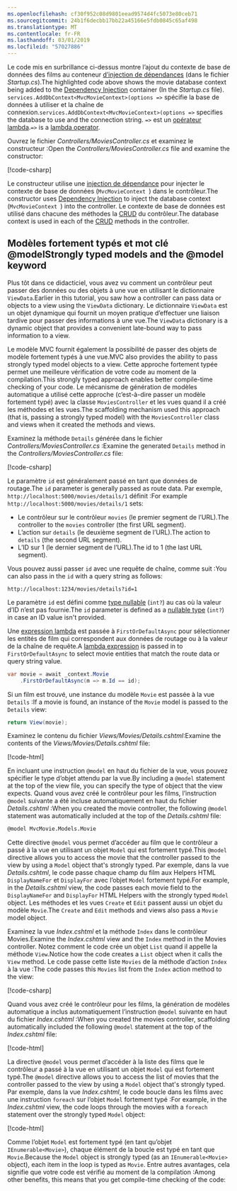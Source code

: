 ```yaml
---
ms.openlocfilehash: cf30f952c08d9801eead9574d4fc5073e80ceb71
ms.sourcegitcommit: 24b1f6decbb17bb22a45166e5fdb0845c65af498
ms.translationtype: MT
ms.contentlocale: fr-FR
ms.lasthandoff: 03/01/2019
ms.locfileid: "57027886"
---
```

<span data-ttu-id="6fb8d-101">Le code mis en surbrillance ci-dessus montre l’ajout du contexte de base de données des films au conteneur [d’injection de dépendances](xref:fundamentals/dependency-injection) (dans le fichier *Startup.cs*).</span><span class="sxs-lookup"><span data-stu-id="6fb8d-101">The highlighted code above shows the movie database context being added to the [Dependency Injection](xref:fundamentals/dependency-injection) container (In the *Startup.cs* file).</span></span> <span data-ttu-id="6fb8d-102">`services.AddDbContext<MvcMovieContext>(options =>` spécifie la base de données à utiliser et la chaîne de connexion.</span><span class="sxs-lookup"><span data-stu-id="6fb8d-102">`services.AddDbContext<MvcMovieContext>(options =>` specifies the database to use and the connection string.</span></span> <span data-ttu-id="6fb8d-103">`=>` est un [opérateur lambda](/dotnet/articles/csharp/language-reference/operators/lambda-operator).</span><span class="sxs-lookup"><span data-stu-id="6fb8d-103">`=>` is a [lambda operator](/dotnet/articles/csharp/language-reference/operators/lambda-operator).</span></span>

<span data-ttu-id="6fb8d-104">Ouvrez le fichier *Controllers/MoviesController.cs* et examinez le constructeur :</span><span class="sxs-lookup"><span data-stu-id="6fb8d-104">Open the *Controllers/MoviesController.cs* file and examine the constructor:</span></span>

<!-- l.. Make copy of Movies controller because we comment out the initial index method and update it later  -->

[!code-csharp[](~/tutorials/first-mvc-app/start-mvc/sample/MvcMovie22/Controllers/MC1.cs?name=snippet_1)] 

<span data-ttu-id="6fb8d-105">Le constructeur utilise une [injection de dépendance](xref:fundamentals/dependency-injection) pour injecter le contexte de base de données (`MvcMovieContext `) dans le contrôleur.</span><span class="sxs-lookup"><span data-stu-id="6fb8d-105">The constructor uses [Dependency Injection](xref:fundamentals/dependency-injection) to inject the database context (`MvcMovieContext `) into the controller.</span></span> <span data-ttu-id="6fb8d-106">Le contexte de base de données est utilisé dans chacune des méthodes la [CRUD](https://wikipedia.org/wiki/Create,_read,_update_and_delete) du contrôleur.</span><span class="sxs-lookup"><span data-stu-id="6fb8d-106">The database context is used in each of the [CRUD](https://wikipedia.org/wiki/Create,_read,_update_and_delete) methods in the controller.</span></span>

<a name="strongly-typed-models-keyword-label"></a>
<a name="strongly-typed-models-and-the--keyword"></a>

## <a name="strongly-typed-models-and-the-model-keyword"></a><span data-ttu-id="6fb8d-107">Modèles fortement typés et mot clé @model</span><span class="sxs-lookup"><span data-stu-id="6fb8d-107">Strongly typed models and the @model keyword</span></span>

<span data-ttu-id="6fb8d-108">Plus tôt dans ce didacticiel, vous avez vu comment un contrôleur peut passer des données ou des objets à une vue en utilisant le dictionnaire `ViewData`.</span><span class="sxs-lookup"><span data-stu-id="6fb8d-108">Earlier in this tutorial, you saw how a controller can pass data or objects to a view using the `ViewData` dictionary.</span></span> <span data-ttu-id="6fb8d-109">Le dictionnaire `ViewData` est un objet dynamique qui fournit un moyen pratique d’effectuer une liaison tardive pour passer des informations à une vue.</span><span class="sxs-lookup"><span data-stu-id="6fb8d-109">The `ViewData` dictionary is a dynamic object that provides a convenient late-bound way to pass information to a view.</span></span>

<span data-ttu-id="6fb8d-110">Le modèle MVC fournit également la possibilité de passer des objets de modèle fortement typés à une vue.</span><span class="sxs-lookup"><span data-stu-id="6fb8d-110">MVC also provides the ability to pass strongly typed model objects to a view.</span></span> <span data-ttu-id="6fb8d-111">Cette approche fortement typée permet une meilleure vérification de votre code au moment de la compilation.</span><span class="sxs-lookup"><span data-stu-id="6fb8d-111">This strongly typed approach enables better compile-time checking of your code.</span></span> <span data-ttu-id="6fb8d-112">Le mécanisme de génération de modèles automatique a utilisé cette approche (c’est-à-dire passer un modèle fortement typé) avec la classe `MoviesController` et les vues quand il a créé les méthodes et les vues.</span><span class="sxs-lookup"><span data-stu-id="6fb8d-112">The scaffolding mechanism used this approach (that is, passing a strongly typed model) with the `MoviesController` class and views when it created the methods and views.</span></span>

<span data-ttu-id="6fb8d-113">Examinez la méthode `Details` générée dans le fichier *Controllers/MoviesController.cs* :</span><span class="sxs-lookup"><span data-stu-id="6fb8d-113">Examine the generated `Details` method in the *Controllers/MoviesController.cs* file:</span></span>

[!code-csharp[](~/tutorials/first-mvc-app/start-mvc/sample/MvcMovie22/Controllers/MoviesController.cs?name=snippet_details)]

<span data-ttu-id="6fb8d-114">Le paramètre `id` est généralement passé en tant que données de routage.</span><span class="sxs-lookup"><span data-stu-id="6fb8d-114">The `id` parameter is generally passed as route data.</span></span> <span data-ttu-id="6fb8d-115">Par exemple, `http://localhost:5000/movies/details/1` définit :</span><span class="sxs-lookup"><span data-stu-id="6fb8d-115">For example `http://localhost:5000/movies/details/1` sets:</span></span>

* <span data-ttu-id="6fb8d-116">Le contrôleur sur le contrôleur `movies` (le premier segment de l’URL).</span><span class="sxs-lookup"><span data-stu-id="6fb8d-116">The controller to the `movies` controller (the first URL segment).</span></span>
* <span data-ttu-id="6fb8d-117">L’action sur `details` (le deuxième segment de l’URL).</span><span class="sxs-lookup"><span data-stu-id="6fb8d-117">The action to `details` (the second URL segment).</span></span>
* <span data-ttu-id="6fb8d-118">L’ID sur 1 (le dernier segment de l’URL).</span><span class="sxs-lookup"><span data-stu-id="6fb8d-118">The id to 1 (the last URL segment).</span></span>

<span data-ttu-id="6fb8d-119">Vous pouvez aussi passer `id` avec une requête de chaîne, comme suit :</span><span class="sxs-lookup"><span data-stu-id="6fb8d-119">You can also pass in the `id` with a query string as follows:</span></span>

`http://localhost:1234/movies/details?id=1`

<span data-ttu-id="6fb8d-120">Le paramètre `id` est défini comme [type nullable](/dotnet/csharp/programming-guide/nullable-types/index) (`int?`) au cas où la valeur d’ID n’est pas fournie.</span><span class="sxs-lookup"><span data-stu-id="6fb8d-120">The `id` parameter is defined as a [nullable type](/dotnet/csharp/programming-guide/nullable-types/index) (`int?`) in case an ID value isn't provided.</span></span>

<span data-ttu-id="6fb8d-121">Une [expression lambda](/dotnet/articles/csharp/programming-guide/statements-expressions-operators/lambda-expressions) est passée à `FirstOrDefaultAsync` pour sélectionner les entités de film qui correspondent aux données de routage ou à la valeur de la chaîne de requête.</span><span class="sxs-lookup"><span data-stu-id="6fb8d-121">A [lambda expression](/dotnet/articles/csharp/programming-guide/statements-expressions-operators/lambda-expressions) is passed in to `FirstOrDefaultAsync` to select movie entities that match the route data or query string value.</span></span>

```csharp
var movie = await _context.Movie
    .FirstOrDefaultAsync(m => m.Id == id);
```

<span data-ttu-id="6fb8d-122">Si un film est trouvé, une instance du modèle `Movie` est passée à la vue `Details` :</span><span class="sxs-lookup"><span data-stu-id="6fb8d-122">If a movie is found, an instance of the `Movie` model is passed to the `Details` view:</span></span>

```csharp
return View(movie);
   ```

<span data-ttu-id="6fb8d-123">Examinez le contenu du fichier *Views/Movies/Details.cshtml*:</span><span class="sxs-lookup"><span data-stu-id="6fb8d-123">Examine the contents of the *Views/Movies/Details.cshtml* file:</span></span>

[!code-html[](~/tutorials/first-mvc-app/start-mvc/sample/MvcMovie22/Views/Movies/DetailsOriginal.cshtml)]

<span data-ttu-id="6fb8d-124">En incluant une instruction `@model` en haut du fichier de la vue, vous pouvez spécifier le type d’objet attendu par la vue.</span><span class="sxs-lookup"><span data-stu-id="6fb8d-124">By including a `@model` statement at the top of the view file, you can specify the type of object that the view expects.</span></span> <span data-ttu-id="6fb8d-125">Quand vous avez créé le contrôleur pour les films, l’instruction `@model` suivante a été incluse automatiquement en haut du fichier *Details.cshtml* :</span><span class="sxs-lookup"><span data-stu-id="6fb8d-125">When you created the movie controller, the following `@model` statement was automatically included at the top of the *Details.cshtml* file:</span></span>

```HTML
@model MvcMovie.Models.Movie
   ```

<span data-ttu-id="6fb8d-126">Cette directive `@model` vous permet d’accéder au film que le contrôleur a passé à la vue en utilisant un objet `Model` qui est fortement typé.</span><span class="sxs-lookup"><span data-stu-id="6fb8d-126">This `@model` directive allows you to access the movie that the controller passed to the view by using a `Model` object that's strongly typed.</span></span> <span data-ttu-id="6fb8d-127">Par exemple, dans la vue *Details.cshtml*, le code passe chaque champ du film aux Helpers HTML `DisplayNameFor` et `DisplayFor` avec l’objet `Model` fortement typé.</span><span class="sxs-lookup"><span data-stu-id="6fb8d-127">For example, in the *Details.cshtml* view, the code passes each movie field to the `DisplayNameFor` and `DisplayFor` HTML Helpers with the strongly typed `Model` object.</span></span> <span data-ttu-id="6fb8d-128">Les méthodes et les vues `Create` et `Edit` passent aussi un objet du modèle `Movie`.</span><span class="sxs-lookup"><span data-stu-id="6fb8d-128">The `Create` and `Edit` methods and views also pass a `Movie` model object.</span></span>

<span data-ttu-id="6fb8d-129">Examinez la vue *Index.cshtml* et la méthode `Index` dans le contrôleur Movies.</span><span class="sxs-lookup"><span data-stu-id="6fb8d-129">Examine the *Index.cshtml* view and the `Index` method in the Movies controller.</span></span> <span data-ttu-id="6fb8d-130">Notez comment le code crée un objet `List` quand il appelle la méthode `View`.</span><span class="sxs-lookup"><span data-stu-id="6fb8d-130">Notice how the code creates a `List` object when it calls the `View` method.</span></span> <span data-ttu-id="6fb8d-131">Le code passe cette liste `Movies` de la méthode d’action `Index` à la vue :</span><span class="sxs-lookup"><span data-stu-id="6fb8d-131">The code passes this `Movies` list from the `Index` action method to the view:</span></span>

[!code-csharp[](~/tutorials/first-mvc-app/start-mvc/sample/MvcMovie22/Controllers/MC1.cs?name=snippet_index)]

<span data-ttu-id="6fb8d-132">Quand vous avez créé le contrôleur pour les films, la génération de modèles automatique a inclus automatiquement l’instruction `@model` suivante en haut du fichier *Index.cshtml* :</span><span class="sxs-lookup"><span data-stu-id="6fb8d-132">When you created the movies controller, scaffolding automatically included the following `@model` statement at the top of the *Index.cshtml* file:</span></span>

<!-- Copy Index.cshtml to IndexOriginal.cshtml -->

[!code-html[](~/tutorials/first-mvc-app/start-mvc/sample/MvcMovie22/Views/Movies/IndexOriginal.cshtml?range=1)]

<span data-ttu-id="6fb8d-133">La directive `@model` vous permet d’accéder à la liste des films que le contrôleur a passé à la vue en utilisant un objet `Model` qui est fortement typé.</span><span class="sxs-lookup"><span data-stu-id="6fb8d-133">The `@model` directive allows you to access the list of movies that the controller passed to the view by using a `Model` object that's strongly typed.</span></span> <span data-ttu-id="6fb8d-134">Par exemple, dans la vue *Index.cshtml*, le code boucle dans les films avec une instruction `foreach` sur l’objet `Model` fortement typé :</span><span class="sxs-lookup"><span data-stu-id="6fb8d-134">For example, in the *Index.cshtml* view, the code loops through the movies with a `foreach` statement over the strongly typed `Model` object:</span></span>

[!code-html[](~/tutorials/first-mvc-app/start-mvc/sample/MvcMovie22/Views/Movies/IndexOriginal.cshtml?highlight=1,31,34,37,40,43,46-48)]

<span data-ttu-id="6fb8d-135">Comme l’objet `Model` est fortement typé (en tant qu’objet `IEnumerable<Movie>`), chaque élément de la boucle est typé en tant que `Movie`.</span><span class="sxs-lookup"><span data-stu-id="6fb8d-135">Because the `Model` object is strongly typed (as an `IEnumerable<Movie>` object), each item in the loop is typed as `Movie`.</span></span> <span data-ttu-id="6fb8d-136">Entre autres avantages, cela signifie que votre code est vérifié au moment de la compilation :</span><span class="sxs-lookup"><span data-stu-id="6fb8d-136">Among other benefits, this means that you get compile-time checking of the code:</span></span>
